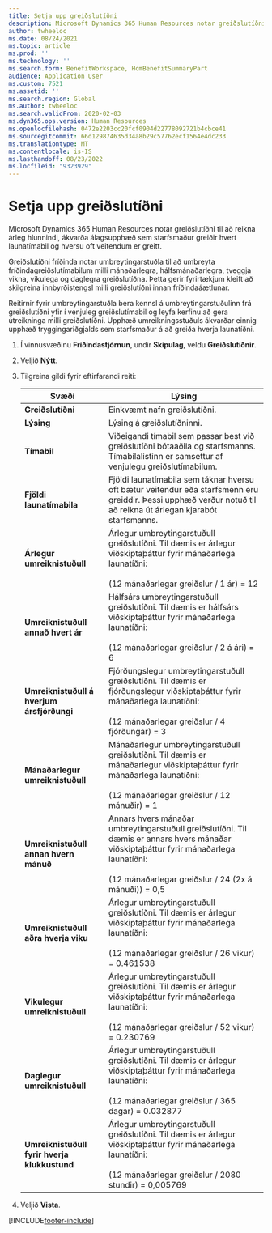 ```yaml
---
title: Setja upp greiðslutíðni
description: Microsoft Dynamics 365 Human Resources notar greiðslutíðni til að reikna árleg hlunnindi, ákvarða álagsupphæð sem starfsmaður greiðir hvert launatímabil og hversu oft veitendum er greitt.
author: twheeloc
ms.date: 08/24/2021
ms.topic: article
ms.prod: ''
ms.technology: ''
ms.search.form: BenefitWorkspace, HcmBenefitSummaryPart
audience: Application User
ms.custom: 7521
ms.assetid: ''
ms.search.region: Global
ms.author: twheeloc
ms.search.validFrom: 2020-02-03
ms.dyn365.ops.version: Human Resources
ms.openlocfilehash: 0472e2203cc20fcf0904d22778092721b4cbce41
ms.sourcegitcommit: 66d129874635d34a8b29c57762ecf1564e4dc233
ms.translationtype: MT
ms.contentlocale: is-IS
ms.lasthandoff: 08/23/2022
ms.locfileid: "9323929"
---
```

# <a name="set-up-payment-frequencies"></a>Setja upp greiðslutíðni


Microsoft Dynamics 365 Human Resources notar greiðslutíðni til að reikna árleg hlunnindi, ákvarða álagsupphæð sem starfsmaður greiðir hvert launatímabil og hversu oft veitendum er greitt.

Greiðslutíðni fríðinda notar umbreytingarstuðla til að umbreyta fríðindagreiðslutímabilum milli mánaðarlegra, hálfsmánaðarlegra, tveggja vikna, vikulega og daglegra greiðslutíðna. Þetta gerir fyrirtækjum kleift að skilgreina innbyrðistengsl milli greiðslutíðni innan fríðindaáætlunar.

Reitirnir fyrir umbreytingarstuðla bera kennsl á umbreytingarstuðulinn frá greiðslutíðni yfir í venjuleg greiðslutímabil og leyfa kerfinu að gera útreikninga milli greiðslutíðni. Upphæð umreikningsstuðuls ákvarðar einnig upphæð tryggingariðgjalds sem starfsmaður á að greiða hverja launatíðni.

1. Í vinnusvæðinu **Fríðindastjórnun**, undir **Skipulag**, veldu **Greiðslutíðnir**.

2. Veljið **Nýtt**.

3. Tilgreina gildi fyrir eftirfarandi reiti:

   | Svæði | Lýsing |
   | --- | --- |
   | **Greiðslutíðni** | Einkvæmt nafn greiðslutíðni. |
   | **Lýsing** | Lýsing á greiðslutíðninni. |
   | **Tímabil** | Viðeigandi tímabil sem passar best við greiðslutíðni bótaaðila og starfsmanns. Tímabilalistinn er samsettur af venjulegu greiðslutímabilum. |
   | **Fjöldi launatímabila** | Fjöldi launatímabila sem táknar hversu oft bætur veitendur eða starfsmenn eru greiddir. Þessi upphæð verður notuð til að reikna út árlegan kjarabót starfsmanns. |
   | **Árlegur umreiknistuðull** | Árlegur umbreytingarstuðull greiðslutíðni. Til dæmis er árlegur viðskiptaþáttur fyrir mánaðarlega launatíðni: </br></br>(12 mánaðarlegar greiðslur / 1 ár) = 12 |
   | **Umreiknistuðull annað hvert ár** | Hálfsárs umbreytingarstuðull greiðslutíðni. Til dæmis er hálfsárs viðskiptaþáttur fyrir mánaðarlega launatíðni: </br></br>(12 mánaðarlegar greiðslur / 2 á ári) = 6 |
   | **Umreiknistuðull á hverjum ársfjórðungi** | Fjórðungslegur umbreytingarstuðull greiðslutíðni. Til dæmis er fjórðungslegur viðskiptaþáttur fyrir mánaðarlega launatíðni: </br></br>(12 mánaðarlegar greiðslur / 4 fjórðungar) = 3 |
   | **Mánaðarlegur umreiknistuðull** | Mánaðarlegur umbreytingarstuðull greiðslutíðni. Til dæmis er mánaðarlegur viðskiptaþáttur fyrir mánaðarlega launatíðni: </br></br>(12 mánaðarlegar greiðslur / 12 mánuðir) = 1 |
   | **Umreiknistuðull annan hvern mánuð** | Annars hvers mánaðar umbreytingarstuðull greiðslutíðni. Til dæmis er annars hvers mánaðar viðskiptaþáttur fyrir mánaðarlega launatíðni: </br></br>(12 mánaðarlegar greiðslur / 24 (2x á mánuði)) = 0,5 | 
   | **Umreiknistuðull aðra hverja viku** | Árlegur umbreytingarstuðull greiðslutíðni. Til dæmis er árlegur viðskiptaþáttur fyrir mánaðarlega launatíðni: </br></br>(12 mánaðarlegar greiðslur / 26 vikur) = 0.461538 |
   | **Vikulegur umreiknistuðull** | Árlegur umbreytingarstuðull greiðslutíðni. Til dæmis er árlegur viðskiptaþáttur fyrir mánaðarlega launatíðni: </br></br>(12 mánaðarlegar greiðslur / 52 vikur) = 0.230769 |
   | **Daglegur umreiknistuðull** | Árlegur umbreytingarstuðull greiðslutíðni. Til dæmis er árlegur viðskiptaþáttur fyrir mánaðarlega launatíðni: </br></br>(12 mánaðarlegar greiðslur / 365 dagar) = 0.032877 |
   | **Umreiknistuðull fyrir hverja klukkustund** | Árlegur umbreytingarstuðull greiðslutíðni. Til dæmis er árlegur viðskiptaþáttur fyrir mánaðarlega launatíðni: </br></br>(12 mánaðarlegar greiðslur / 2080 stundir) = 0,005769

4. Veljið **Vista**. 


[!INCLUDE[footer-include](../includes/footer-banner.md)]
